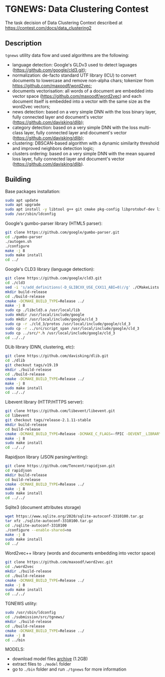 # **TGNEWS: Data Clustering Contest**
The task decision of Data Clustering Context described at https://contest.com/docs/data_clustering2

## Description
`tgnews` utility data flow and used algorithms are the following:
  - language detection: Google's GLDv3 used to detect laguages (https://github.com/google/cld3.git);
  - normalization: de-facto standard UTF library (ICU) to convert documents to lowercase and remove non-alpha chars; tokenizer from https://github.com/maxoodf/word2vec;
  - documents vectorisation: all words of a document are embedded into vector space (https://github.com/maxoodf/word2vec) and each document itself is embedded into a vector with the same size as the word2vec vectors;
  - news detection: based on a very simple DNN with the loss binary layer, fully connected layer and document's vector (https://github.com/davisking/dlib);
  - category detection: based on a very simple DNN with the loss multi-class layer, fully connected layer and document's vector (https://github.com/davisking/dlib);
  - clustering: DBSCAN-based algorithm with a dynamic similarity threshold and improved neighbors detection logic;
  - clusters ordering: based on a very simple DNN with the mean squared loss layer, fully connected layer and document's vector (https://github.com/davisking/dlib).
   
## Building
Base packages installation:    
```bash
sudo apt update
sudo apt upgrade
sudo apt install -y libtool g++ git cmake pkg-config libprotobuf-dev libprotoc-dev protobuf-compiler libblas-dev liblapack-dev libicu-dev libssl-dev
sudo /usr/sbin/ldconfig
```
Google's gumbo-parser library (HTML5 parser):    
```bash
git clone https://github.com/google/gumbo-parser.git
cd ./gumbo-parser
./autogen.sh
./configure
make -j 8
sudo make install
cd ../
```
Google's CLD3 library (language detection):    
```bash
git clone https://github.com/google/cld3.git
cd ./cld3
sed -i 's/add_definitions(-D_GLIBCXX_USE_CXX11_ABI=0)//g' ./CMakeLists.txt
mkdir build-release
cd ./build-release
cmake -DCMAKE_BUILD_TYPE=Release ../
make -j 8
sudo cp ./libcld3.a /usr/local/lib
sudo mkdir /usr/local/include/google
sudo mkdir /usr/local/include/google/cld_3
sudo cp -r ./cld_3/protos /usr/local/include/google/cld_3
sudo cp -r ../src/script_span /usr/local/include/google/cld_3
sudo cp ../src/*.h /usr/local/include/google/cld_3
cd ../../
```
DLib library (DNN, clustering, etc):    
```bash
git clone https://github.com/davisking/dlib.git
cd ./dlib
git checkout tags/v19.19
mkdir ./build-release
cd ./build-release
cmake -DCMAKE_BUILD_TYPE=Release ../
make -j 8
sudo make install
cd ../../
```
Libevent library (HTTP/HTTPS server):
```bash
git clone https://github.com/libevent/libevent.git
cd libevent
git checkout tags/release-2.1.11-stable
mkdir build-release
cd build-release
cmake -DCMAKE_BUILD_TYPE=Release -DCMAKE_C_FLAGS=-fPIC -DEVENT__LIBRARY_TYPE=STATIC -DEVENT__DISABLE_BENCHMARK:BOOL=ON -DEVENT__DISABLE_DEBUG_MODE:BOOL=ON -DEVENT__DISABLE_SAMPLES:BOOL=ON -DEVENT__DISABLE_TESTS:BOOL=ON ../
make -j 8
sudo make install
cd ../../
```
Rapidjson library (JSON parsing/writing):
```bash
git clone https://github.com/Tencent/rapidjson.git
cd rapidjson
mkdir build-release
cd build-release
cmake -DCMAKE_BUILD_TYPE=Release ../
make -j 8
sudo make install
cd ../../
```
Sqlite3 (document attributes storage)
```bash
wget https://www.sqlite.org/2020/sqlite-autoconf-3310100.tar.gz
tar xfz ./sqlite-autoconf-3310100.tar.gz
cd ./sqlite-autoconf-3310100
./configure --enable-shared=no
make -j 8
sudo make install
cd ../
```
Word2vec++ library (words and documents embedding into vector space)
```bash
git clone https://github.com/maxoodf/word2vec.git
cd ./word2vec
mkdir ./build-release
cd ./build-release
cmake -DCMAKE_BUILD_TYPE=Release ../
make -j 8
sudo make install
cd ../../ 
```
TGNEWS utility:    
```bash
sudo /usr/sbin/ldconfig
cd ./submission/src/tgnews/
mkdir ./build-release
cd ./build-release
cmake -DCMAKE_BUILD_TYPE=Release ../
make -j 8
cd ../bin
```
MODELS:
- download model files [archive](https://drive.google.com/file/d/1CoN_59XyNdgy_Cia_bqv9LrEjMFaYhbB/view?usp=sharing) (1.2GB)
- extract files to `./model` folder
- go to `./bin` folder and run `./tgnews` for more information
